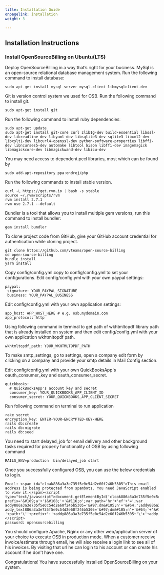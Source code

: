 ```yaml
---
title: Installation Guide
onpagelink: installation
weight: 3

---
```


Installation Instructions
-------------------------

### Install OpenSourceBilling on Ubuntu(LTS)

Deploy OpenSourceBilling in a way that’s right for your business. MySql is an open-source relational database management system. Run the following command to install database:

 ```
sudo apt-get install mysql-server mysql-client libmysqlclient-dev
```

Git is version control system we used for OSB. Run the following command to install git.

 ```
sudo apt-get install git 
```

Run the following command to install ruby dependencies:

 ```
sudo apt-get update
sudo apt-get install git-core curl zlib1g-dev build-essential libssl-dev libreadline-dev libyaml-dev libsqlite3-dev sqlite3 libxml2-dev libxslt1-dev libcurl4-openssl-dev python-software-properties libffi-dev libncurses5-dev automake libtool bison libffi-dev imagemagick libmagickcore-dev libmagickwand-dev libicu-dev 
```

You may need access to dependent pecl libraries, most which can be found by

 ```
sudo add-apt-repository ppa:ondrej/php 
```

Run the following commands to install stable version.

 ```
curl -L https://get.rvm.io | bash -s stable
source ~/.rvm/scripts/rvm
rvm install 2.7.1
rvm use 2.7.1 --default 
```

Bundler is a tool that allows you to install multiple gem versions, run this command to install bundler:

 ```
gem install bundler
```

To clone project code from GitHub, give your GitHub account credential for authentication while cloning project.

 ```
git clone https://github.com/vteams/open-source-billing
cd open-source-billing
bundle install
yarn install

```

Copy config/config.yml.copy to config/config.yml to set your configurations. Edit config/config.yml with your own paypal settings:

 ```
paypal:
  signature: YOUR_PAYPAL_SIGNATURE
  business: YOUR_PAYPAL_BUSINESS

```

Edit config/config.yml with your own application settings:

 ```
app_host: APP_HOST_HERE # e.g. osb.mydomain.com
app_protocol: http
```

Using following command in terminal to get path of wkhtmltopdf library path that is already installed on system and then edit config/config.yml with your own application wkhtmltopdf path.

 ```
wkhtmltopdf_path: YOUR_WKHTMLTOPDF_PATH
```

To make smtp\_settings, go to settings, open a company edit form by clicking on a company and provide your smtp details in Mail Config section.

Edit config/config.yml with your own QuickBooksApp's oauth\_consumer\_key and oauth\_consumer\_secret.

 ```
quickbooks:
   # QuickBooksApp's account key and secret
   consumer_key: YOUR_QUICKBOOKS_APP_CLIENT_ID
   consumer_secret: YOUR_QUICKBOOKS_APP_CLIENT_SECRET
```

Run following command on terminal to run application

 ```
rake secret
encryption_key: ENTER-YOUR-ENCRYPTED-KEY-HERE
rails db:create
rails db:migrate
rails db:seed

```

You need to start delayed\_job for email delivery and other background tasks required for properly functionality of OSB by using following command

 ```
RAILS_ENV=production  bin/delayed_job start
```

Once you successfully configured OSB, you can use the below credentials to login.

 ```
Email: <span id="cloak886a3a3e735f5e0c54d2e60f246b5305">This email address is being protected from spambots. You need JavaScript enabled to view it.</span><script type="text/javascript">document.getElementById('cloak886a3a3e735f5e0c54d2e60f246b5305').innerHTML='';var prefix='&#109;a'+'i&#108;'+'&#116;o';var path='hr'+'ef'+'=';var addy886a3a3e735f5e0c54d2e60f246b5305='&#97;dm&#105;n'+'&#64;';addy886a3a3e735f5e0c54d2e60f246b5305=addy886a3a3e735f5e0c54d2e60f246b5305+'&#111;p&#101;ns&#111;&#117;rc&#101;b&#105;ll&#105;ng'+'&#46;'+'&#111;rg';var addy_text886a3a3e735f5e0c54d2e60f246b5305='&#97;dm&#105;n'+'&#64;'+'&#111;p&#101;ns&#111;&#117;rc&#101;b&#105;ll&#105;ng'+'&#46;'+'&#111;rg';document.getElementById('cloak886a3a3e735f5e0c54d2e60f246b5305').innerHTML+='<a '+path+'\''+prefix+':'+addy886a3a3e735f5e0c54d2e60f246b5305+'\'>'+addy_text886a3a3e735f5e0c54d2e60f246b5305+'<\/a>';</script>
password: opensourcebilling
```

You should configure Apache, Nginx or any other web/application server of your choice to execute OSB in production mode. When a customer receive invoice/estimate through email, he will also receive a login link to see all of his invoices. By visiting that url he can login to his account or can create his account if he don't have one.

Congratulations! You have successfully installed OpenSourceBilling on your system.